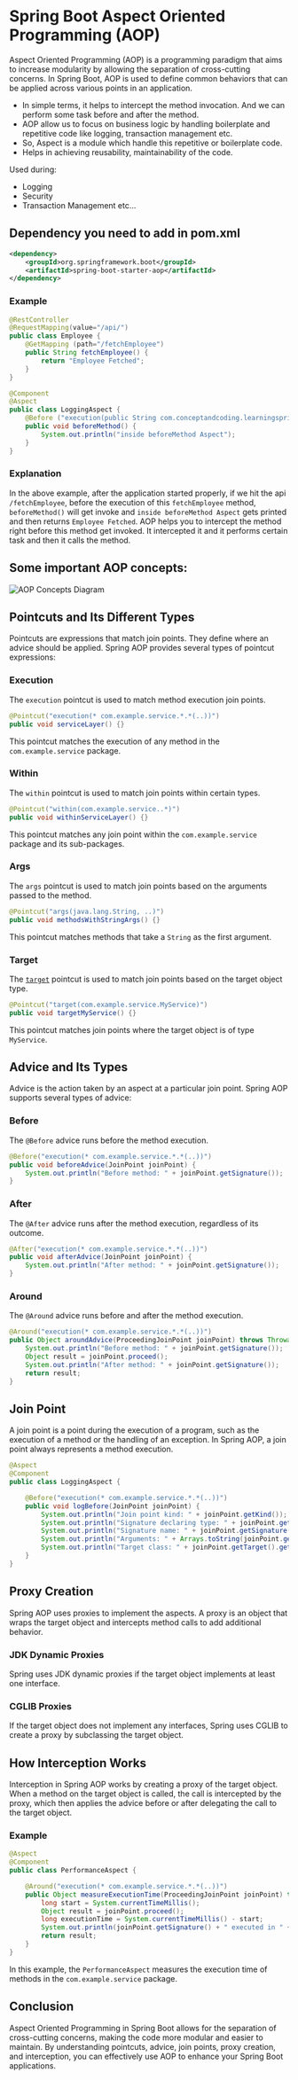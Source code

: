 # Spring Boot Aspect Oriented Programming (AOP)

Aspect Oriented Programming (AOP) is a programming paradigm that aims to increase modularity by allowing the separation of cross-cutting concerns. In Spring Boot, AOP is used to define common behaviors that can be applied across various points in an application.

- In simple terms, it helps to intercept the method invocation. And we can perform some task before and after the method.
- AOP allow us to focus on business logic by handling boilerplate and repetitive code like logging, transaction management etc.
- So, Aspect is a module which handle this repetitive or boilerplate code.
- Helps in achieving reusability, maintainability of the code.

Used during:
- Logging
- Security
- Transaction Management etc...

## Dependency you need to add in pom.xml

```xml
<dependency>
    <groupId>org.springframework.boot</groupId>
    <artifactId>spring-boot-starter-aop</artifactId>
</dependency>
```

### Example
```java
@RestController
@RequestMapping(value="/api/")
public class Employee {
    @GetMapping (path="/fetchEmployee")
    public String fetchEmployee() {
        return "Employee Fetched";
    }
}
```
```java
@Component
@Aspect
public class LoggingAspect {
    @Before ("execution(public String com.conceptandcoding.learningspringboot,Employee.fetchEmployee())")
    public void beforeMethod() {
        System.out.println("inside beforeMethod Aspect");
    }
}
```
### Explanation
In the above example, after the application started properly, if we hit the api `/fetchEmployee`, before the execution of this `fetchEmployee` method, `beforeMethod()` will get invoke and `inside beforeMethod Aspect` gets printed and then returns `Employee Fetched`.  AOP helps you to intercept the method right before this method get invoked. It intercepted it and it performs certain task and then it calls the method.

## Some important AOP concepts:
![AOP Concepts Diagram](https://github.com/DharaniDJ/spring-boot-daily-learnings/blob/assets/AOP_Concepts.png)


## Pointcuts and Its Different Types

Pointcuts are expressions that match join points. They define where an advice should be applied. Spring AOP provides several types of pointcut expressions:

### Execution
The `execution` pointcut is used to match method execution join points.

```java
@Pointcut("execution(* com.example.service.*.*(..))")
public void serviceLayer() {}
```
This pointcut matches the execution of any method in the `com.example.service` package.

### Within
The `within` pointcut is used to match join points within certain types.

```java
@Pointcut("within(com.example.service..*)")
public void withinServiceLayer() {}
```
This pointcut matches any join point within the `com.example.service` package and its sub-packages.

### Args
The `args` pointcut is used to match join points based on the arguments passed to the method.

```java
@Pointcut("args(java.lang.String, ..)")
public void methodsWithStringArgs() {}
```
This pointcut matches methods that take a `String` as the first argument.

### Target
The [`target`](command:_github.copilot.openRelativePath?%5B%7B%22scheme%22%3A%22file%22%2C%22authority%22%3A%22%22%2C%22path%22%3A%22%2Fc%3A%2FUsers%2Fdharani.chrinta%2FDeveloper%2FPersonal%2Fspring-boot-daily-learnings%2Ftarget%22%2C%22query%22%3A%22%22%2C%22fragment%22%3A%22%22%7D%5D "c:\Users\dharani.chrinta\Developer\Personal\spring-boot-daily-learnings\target") pointcut is used to match join points based on the target object type.

```java
@Pointcut("target(com.example.service.MyService)")
public void targetMyService() {}
```
This pointcut matches join points where the target object is of type `MyService`.

## Advice and Its Types

Advice is the action taken by an aspect at a particular join point. Spring AOP supports several types of advice:

### Before
The `@Before` advice runs before the method execution.

```java
@Before("execution(* com.example.service.*.*(..))")
public void beforeAdvice(JoinPoint joinPoint) {
    System.out.println("Before method: " + joinPoint.getSignature());
}
```

### After
The `@After` advice runs after the method execution, regardless of its outcome.

```java
@After("execution(* com.example.service.*.*(..))")
public void afterAdvice(JoinPoint joinPoint) {
    System.out.println("After method: " + joinPoint.getSignature());
}
```

### Around
The `@Around` advice runs before and after the method execution.

```java
@Around("execution(* com.example.service.*.*(..))")
public Object aroundAdvice(ProceedingJoinPoint joinPoint) throws Throwable {
    System.out.println("Before method: " + joinPoint.getSignature());
    Object result = joinPoint.proceed();
    System.out.println("After method: " + joinPoint.getSignature());
    return result;
}
```

## Join Point

A join point is a point during the execution of a program, such as the execution of a method or the handling of an exception. In Spring AOP, a join point always represents a method execution.

```java
@Aspect
@Component
public class LoggingAspect {

    @Before("execution(* com.example.service.*.*(..))")
    public void logBefore(JoinPoint joinPoint) {
        System.out.println("Join point kind: " + joinPoint.getKind());
        System.out.println("Signature declaring type: " + joinPoint.getSignature().getDeclaringTypeName());
        System.out.println("Signature name: " + joinPoint.getSignature().getName());
        System.out.println("Arguments: " + Arrays.toString(joinPoint.getArgs()));
        System.out.println("Target class: " + joinPoint.getTarget().getClass().getName());
    }
}
```

## Proxy Creation

Spring AOP uses proxies to implement the aspects. A proxy is an object that wraps the target object and intercepts method calls to add additional behavior.

### JDK Dynamic Proxies
Spring uses JDK dynamic proxies if the target object implements at least one interface.

### CGLIB Proxies
If the target object does not implement any interfaces, Spring uses CGLIB to create a proxy by subclassing the target object.

## How Interception Works

Interception in Spring AOP works by creating a proxy of the target object. When a method on the target object is called, the call is intercepted by the proxy, which then applies the advice before or after delegating the call to the target object.

### Example
```java
@Aspect
@Component
public class PerformanceAspect {

    @Around("execution(* com.example.service.*.*(..))")
    public Object measureExecutionTime(ProceedingJoinPoint joinPoint) throws Throwable {
        long start = System.currentTimeMillis();
        Object result = joinPoint.proceed();
        long executionTime = System.currentTimeMillis() - start;
        System.out.println(joinPoint.getSignature() + " executed in " + executionTime + "ms");
        return result;
    }
}
```
In this example, the `PerformanceAspect` measures the execution time of methods in the `com.example.service` package.

## Conclusion

Aspect Oriented Programming in Spring Boot allows for the separation of cross-cutting concerns, making the code more modular and easier to maintain. By understanding pointcuts, advice, join points, proxy creation, and interception, you can effectively use AOP to enhance your Spring Boot applications.
